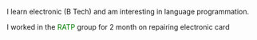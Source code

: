 
<p>I learn electronic (B Tech) and am interesting in language programmation.<p>
<p>I worked in the <span style="color:green">RATP</span> group for 2 month on repairing electronic card</p>

<!---
MohameRiazudeen/MohameRiazudeen is a ✨ special ✨ repository because its `README.md` (this file) appears on your GitHub profile.
You can click the Preview link to take a look at your changes.
--->
